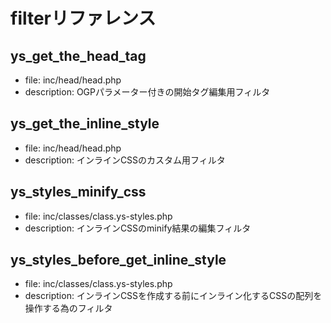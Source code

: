 # filterリファレンス

## ys_get_the_head_tag
- file: inc/head/head.php
- description: OGPパラメーター付きの<head>開始タグ編集用フィルタ

## ys_get_the_inline_style
- file: inc/head/head.php
- description: インラインCSSのカスタム用フィルタ

## ys_styles_minify_css
- file: inc/classes/class.ys-styles.php
- description: インラインCSSのminify結果の編集フィルタ

## ys_styles_before_get_inline_style
- file: inc/classes/class.ys-styles.php
- description: インラインCSSを作成する前にインライン化するCSSの配列を操作する為のフィルタ
